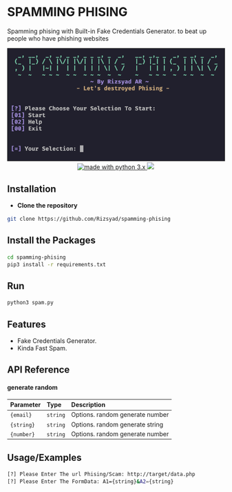 # SPAMMING PHISING

Spamming phising with Built-in Fake Credentials Generator. to beat up people who have phishing websites

<p align="center">
    <img src="https://raw.githubusercontent.com/Rizsyad/spamming-phising/main/banner.png" border="1" alt="banner" title="Banner"  />
    <br/>
    <a href="https://www.python.org/">
        <img src="https://img.shields.io/badge/made%20with-python-blue.svg" alt="made with python 3.x"> 
    </a>
    <a href="https://github.com/Rizsyad/spamming-phising/issues">
            <img src="https://img.shields.io/github/issues/Rizsyad/spamming-phising.svg">
    </a>
</p>

## Installation

- **Clone the repository**

```bash
git clone https://github.com/Rizsyad/spamming-phising
```

## Install the Packages

```bash
cd spamming-phising
pip3 install -r requirements.txt
```

## Run

```bash
python3 spam.py
```

## Features

- Fake Credentials Generator.
- Kinda Fast Spam.

## API Reference

#### generate random

| Parameter  | Type     | Description                     |
| :--------- | :------- | :------------------------------ |
| `{email}`  | `string` | Options. random generate number |
| `{string}` | `string` | Options. random generate string |
| `{number}` | `string` | Options. random generate number |

## Usage/Examples

```bash
[?] Please Enter The url Phising/Scam: http://target/data.php
[?] Please Enter The FormData: A1={string}&A2={string}
```
